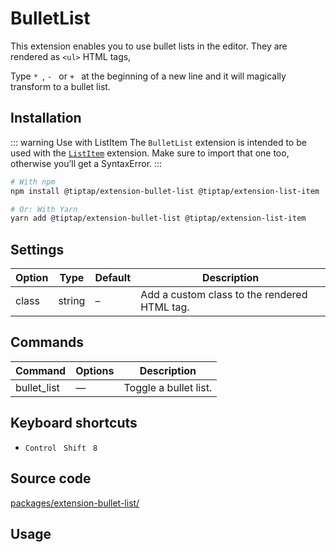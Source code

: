 # BulletList
This extension enables you to use bullet lists in the editor. They are rendered as `<ul>` HTML tags,

Type <code>*&nbsp;</code>, <code>-&nbsp;</code> or <code>+&nbsp;</code> at the beginning of a new line and it will magically transform to a bullet list.

## Installation
::: warning Use with ListItem
The `BulletList` extension is intended to be used with the [`ListItem`](/api/extensions/list-item) extension. Make sure to import that one too, otherwise you’ll get a SyntaxError.
:::

```bash
# With npm
npm install @tiptap/extension-bullet-list @tiptap/extension-list-item

# Or: With Yarn
yarn add @tiptap/extension-bullet-list @tiptap/extension-list-item
```

## Settings
| Option | Type   | Default | Description                                  |
| ------ | ------ | ------- | -------------------------------------------- |
| class  | string | –       | Add a custom class to the rendered HTML tag. |

## Commands
| Command     | Options | Description           |
| ----------- | ------- | --------------------- |
| bullet_list | —       | Toggle a bullet list. |

## Keyboard shortcuts
* `Control ` `Shift ` `8`

## Source code
[packages/extension-bullet-list/](https://github.com/ueberdosis/tiptap-next/blob/main/packages/extension-bullet-list/)

## Usage
<demo name="Extensions/BulletList" highlight="3-5,17-18,37-38" />
